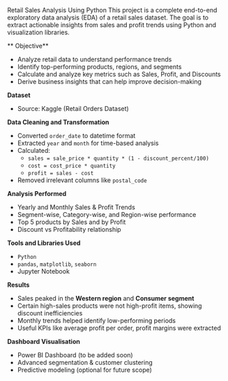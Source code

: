 Retail Sales Analysis Using Python
This project is a complete end-to-end exploratory data analysis (EDA) of a retail sales dataset. 
The goal is to extract actionable insights from sales and profit trends using Python and visualization libraries.

** Objective**
- Analyze retail data to understand performance trends
- Identify top-performing products, regions, and segments
- Calculate and analyze key metrics such as Sales, Profit, and Discounts
- Derive business insights that can help improve decision-making

**Dataset**
- Source: Kaggle (Retail Orders Dataset)

**Data Cleaning and Transformation**
- Converted `order_date` to datetime format
- Extracted `year` and `month` for time-based analysis
- Calculated:
  - `sales = sale_price * quantity * (1 - discount_percent/100)`
  - `cost = cost_price * quantity`
  - `profit = sales - cost`
- Removed irrelevant columns like `postal_code`

**Analysis Performed**
- Yearly and Monthly Sales & Profit Trends
- Segment-wise, Category-wise, and Region-wise performance
- Top 5 products by Sales and by Profit
- Discount vs Profitability relationship

**Tools and Libraries Used**
- `Python`
- `pandas`, `matplotlib`, `seaborn`
- Jupyter Notebook

**Results**
- Sales peaked in the **Western region** and **Consumer segment**
- Certain high-sales products were not high-profit items, showing discount inefficiencies
- Monthly trends helped identify low-performing periods
- Useful KPIs like average profit per order, profit margins were extracted

**Dashboard Visualisation**
- Power BI Dashboard (to be added soon)
- Advanced segmentation & customer clustering
- Predictive modeling (optional for future scope)


